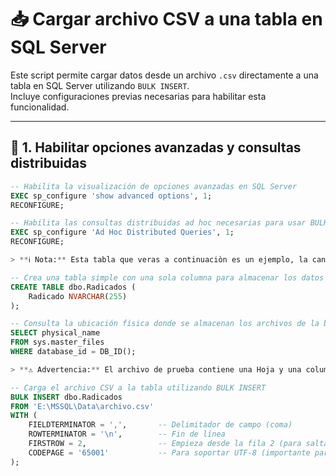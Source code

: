 # 📥 Cargar archivo CSV a una tabla en SQL Server

Este script permite cargar datos desde un archivo `.csv` directamente a una tabla en SQL Server utilizando `BULK INSERT`.  
Incluye configuraciones previas necesarias para habilitar esta funcionalidad.

---

## 🔧 1. Habilitar opciones avanzadas y consultas distribuidas

```sql
-- Habilita la visualización de opciones avanzadas en SQL Server
EXEC sp_configure 'show advanced options', 1;
RECONFIGURE;

-- Habilita las consultas distribuidas ad hoc necesarias para usar BULK INSERT desde archivos
EXEC sp_configure 'Ad Hoc Distributed Queries', 1;
RECONFIGURE;

> **ℹ️ Nota:** Esta tabla que veras a continuaciòn es un ejemplo, la cantidad de columnas depende de la necesidad.

-- Crea una tabla simple con una sola columna para almacenar los datos importados
CREATE TABLE dbo.Radicados (
    Radicado NVARCHAR(255)
);

-- Consulta la ubicación física donde se almacenan los archivos de la base de datos
SELECT physical_name
FROM sys.master_files
WHERE database_id = DB_ID();

> **⚠️ Advertencia:** El archivo de prueba contiene una Hoja y una columna la cual se llama Radicado.

-- Carga el archivo CSV a la tabla utilizando BULK INSERT
BULK INSERT dbo.Radicados
FROM 'E:\MSSQL\Data\archivo.csv'
WITH (
    FIELDTERMINATOR = ',',       -- Delimitador de campo (coma)
    ROWTERMINATOR = '\n',        -- Fin de línea
    FIRSTROW = 2,                -- Empieza desde la fila 2 (para saltar encabezados)
    CODEPAGE = '65001'           -- Para soportar UTF-8 (importante para caracteres especiales)
);
